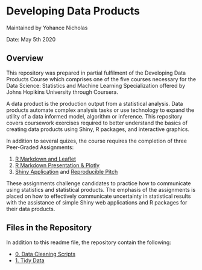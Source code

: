 # Developing Data Products
Maintained by Yohance Nicholas 

Date: May 5th 2020

## Overview
This repository was prepared in partial fulfilment of the Developing Data Products Course which comprises one of the five courses necessary for the Data Science: Statistics and Machine Learning Specialization offered by Johns Hopikins University through Coursera.

A data product is the production output from a statistical analysis. Data products automate complex analysis tasks or use technology to expand the utility of a data informed model, algorithm or inference. This repository covers coursework exercises required to better understand the basics of creating data products using Shiny, R packages, and interactive graphics. 

In addition to several quizes, the course requires the completion of three Peer-Graded Assignments:

1. [R Markdown and Leaflet](https://yohance-nicholas.github.io/Developing-Data-Products/1_R_Markdown_and_Leaflet.html)
2. [R Markdown Presentation & Plotly](https://yohance-nicholas.github.io/Developing-Data-Products/2_R_Markdown_Presentation.html)
3. [Shiny Application](https://yohance-nicholas.shinyapps.io/covid19_regression_map/) and [Reproducible Pitch](https://rpubs.com/yohance-nicholas/covid19_regression_map)

These assignments challenge candidates to practice how to communicate using statistics and statistical products. The emphasis of the assignments is placed on how to effectively communicate uncertainty in statistical results with the assistance of simple Shiny web applications and R packages for their data products. 

## Files in the Repository

In addition to this readme file, the repository contain the following:
- [0. Data Cleaning Scripts](https://github.com/yohance-nicholas/Developing-Data-Products/tree/master/0.%20Data%20Cleaning%20Scripts)
- [1. Tidy Data](https://github.com/yohance-nicholas/Developing-Data-Products/tree/master/1.%20Tidy%20Data)
